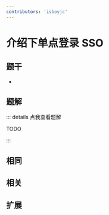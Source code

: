 ```yaml
---
contributors: 'isboyjc'
---
```


# 介绍下单点登录 SSO


## 题干

- 



## 题解

::: details 点我查看题解

  TODO

:::



## 相同


## 相关


## 扩展

